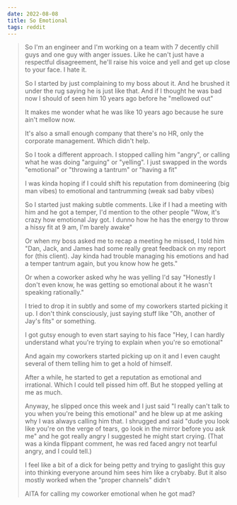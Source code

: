 ```yaml
---
date: 2022-08-08
title: So Emotional
tags: reddit
---
```

> So I'm an engineer and I'm working on a team with 7 decently chill guys and one guy with anger issues. Like he can't just have a respectful disagreement, he'll raise his voice and yell and get up close to your face. I hate it.
> 
> So I started by just complaining to my boss about it. And he brushed it under the rug saying he is just like that. And if I thought he was bad now I should of seen him 10 years ago before he "mellowed out"
> 
> It makes me wonder what he was like 10 years ago because he sure ain't mellow now.
> 
> It's also a small enough company that there's no HR, only the corporate management. Which didn't help.
> 
> So I took a different approach. I stopped calling him "angry", or calling what he was doing "arguing" or "yelling". I just swapped in the words "emotional" or "throwing a tantrum" or "having a fit"
> 
> I was kinda hoping if I could shift his reputation from domineering (big man vibes) to emotional and tantrumming (weak sad baby vibes)
> 
> So I started just making subtle comments. Like if I had a meeting with him and he got a temper, I'd mention to the other people "Wow, it's crazy how emotional Jay got. I dunno how he has the energy to throw a hissy fit at 9 am, I'm barely awake"
> 
> Or when my boss asked me to recap a meeting he missed, I told him "Dan, Jack, and James had some really great feedback on my report for (this client). Jay kinda had trouble managing his emotions and had a temper tantrum again, but you know how he gets."
> 
> Or when a coworker asked why he was yelling I'd say "Honestly I don't even know, he was getting so emotional about it he wasn't speaking rationally."
> 
> I tried to drop it in subtly and some of my coworkers started picking it up. I don't think consciously, just saying stuff like "Oh, another of Jay's fits" or something.
> 
> I got gutsy enough to even start saying to his face "Hey, I can hardly understand what you're trying to explain when you're so emotional"
> 
> And again my coworkers started picking up on it and I even caught several of them telling him to get a hold of himself.
> 
> After a while, he started to get a reputation as emotional and irrational. Which I could tell pissed him off. But he stopped yelling at me as much.
> 
> Anyway, he slipped once this week and I just said "I really can't talk to you when you're being this emotional" and he blew up at me asking why I was always calling him that. I shrugged and said "dude you look like you're on the verge of tears, go look in the mirror before you ask me" and he got really angry I suggested he might start crying. (That was a kinda flippant comment, he was red faced angry not tearful angry, and I could tell.)
> 
> I feel like a bit of a dick for being petty and trying to gaslight this guy into thinking everyone around him sees him like a crybaby. But it also mostly worked when the "proper channels" didn't
> 
> AITA for calling my coworker emotional when he got mad?